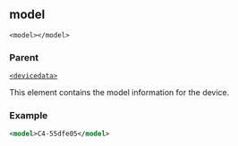 ## model

`<model></model>`


### Parent

[`<devicedata>`][1]


This element contains the model information for the device.


### Example

```xml
<model>C4-55dfe05</model>

```


[1]:	https://snap-one.github.io/docs-driverworks-xml/#common-xml-devicedata